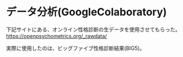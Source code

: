 # データ分析(GoogleColaboratory)

下記サイトにある、オンライン性格診断の生データを使用させてもらった。<br>
https://openpsychometrics.org/_rawdata/

実際に使用したのは、ビッグファイブ性格診断結果(BIG5)。
